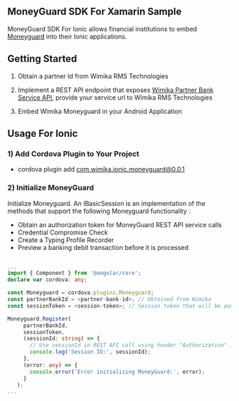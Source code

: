 

## MoneyGuard SDK For Xamarin Sample

MoneyGuard SDK For Ionic allows financial institutions to embed [Moneyguard](https://wimika.ng/moneyguard/) into
their Ionic applications. 

## Getting Started

1. Obtain a partner Id from Wimika RMS Technologies

2. Implement a REST API endpoint that exposes [Wimika Partner Bank Service API](https://wimika.gitbook.io/wimika-partner-bank-api-documentation/), provide your service url to Wimika RMS Technologies

3. Embed Wimika Moneyguard in your Android Application

## Usage For Ionic

### 1) Add Cordova Plugin to Your Project
- cordova plugin add com.wimika.ionic.moneyguard@0.0.1


### 2) Initialize MoneyGuard 

Initialize Moneyguard. An IBasicSession is an implementation of the methods that support the following Moneyguard
functionality :
 - Obtain an authorization token for MoneyGuard REST API service calls
 - Credential Compromise Check
 - Create a Typing Profile Recorder
 - Preview a banking debit transaction before it is processed

 ```typescript

 ...
import { Component } from '@angular/core';
declare var cordova: any;

const Moneyguard = cordova.plugins.Moneyguard;
const partnerBankId = <partner-bank-id>; // Obtained from Wimika
const sessionToken = <session-token>; // Session token that will be passed to Partner Bank REST Service to validate user session

Moneyguard.Register(
      partnerBankId,
      sessionToken,
      (sessionId: string) => {
        // Use sessionId in REST API call using header "Authorization" : "Bearer <sessionId>"
        console.log('Session ID:', sessionId);
      },
      (error: any) => {
        console.error('Error initializing MoneyGuard:', error);
      }
    );
 ...

 ```